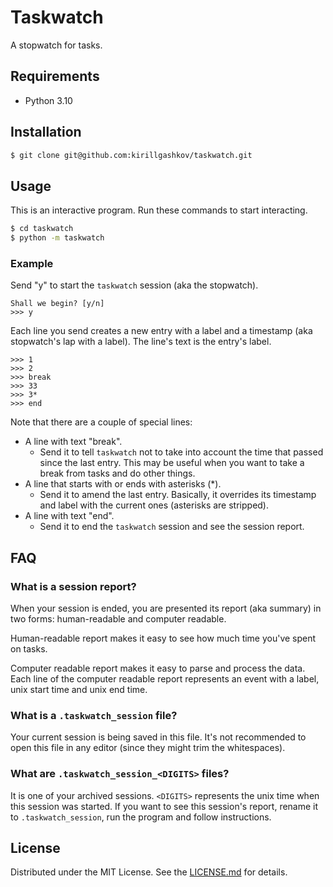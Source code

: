 # Taskwatch

A stopwatch for tasks.

## Requirements

- Python 3.10

## Installation

```sh
$ git clone git@github.com:kirillgashkov/taskwatch.git
```

## Usage

This is an interactive program. Run these commands to start interacting.

```bash
$ cd taskwatch
$ python -m taskwatch
```

### Example

Send "y" to start the `taskwatch` session (aka the stopwatch).

```
Shall we begin? [y/n]
>>> y
```

Each line you send creates a new entry with a label and a timestamp
(aka stopwatch's lap with a label). The line's text is the entry's label. 

```
>>> 1
>>> 2
>>> break
>>> 33
>>> 3*
>>> end
```

Note that there are a couple of special lines:

- A line with text "break".
    - Send it to tell `taskwatch` not to take into account the time that passed
      since the last entry. This may be useful when you want to take a break
      from tasks and do other things.
- A line that starts with or ends with asterisks (\*).
    - Send it to amend the last entry. Basically, it overrides its timestamp and
      label with the current ones (asterisks are stripped).
- A line with text "end".
    - Send it to end the `taskwatch` session and see the session report.

## FAQ

### What is a session report?

When your session is ended, you are presented its report (aka summary) in two
forms: human-readable and computer readable.

Human-readable report makes it easy to see how much time you've spent on tasks.

Computer readable report makes it easy to parse and process the data. Each line
of the computer readable report represents an event with a label, unix start
time and unix end time. 

### What is a `.taskwatch_session` file?

Your current session is being saved in this file. It's not recommended to open
this file in any editor (since they might trim the whitespaces). 

### What are `.taskwatch_session_<DIGITS>` files?

It is one of your archived sessions. `<DIGITS>` represents the unix time when
this session was started. If you want to see this session's report, rename it to
`.taskwatch_session`, run the program and follow instructions. 

## License

Distributed under the MIT License. See the [LICENSE.md](LICENSE.md) for details.

